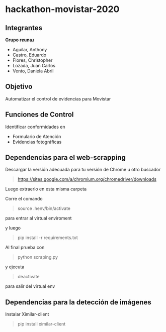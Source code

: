 # hackathon-movistar-2020
## Integrantes
**Grupo rɐunaɹ**

* Aguilar, Anthony
* Castro, Eduardo
* Flores, Christopher
* Lozada, Juan Carlos
* Vento, Daniela Abril

## Objetivo
Automatizar el control de evidencias para Movistar

## Funciones de Control

Identificar conformidades en
* Formulario de Atención
* Evidencias fotográficas

## Dependencias para el web-scrapping
Descargar la versión adecuada para tu versión de Chrome u otro buscador
> https://sites.google.com/a/chromium.org/chromedriver/downloads

Luego extraerlo en esta misma carpeta

Corre el comando
> source .henv/bin/activate

para entrar al virtual enviroment

y luego
> pip install -r requirements.txt

Al final prueba con
> python scraping.py

y ejecuta
> deactivate

para salir del virtual env

## Dependencias para la detección de imágenes

Instalar Ximilar-client
> pip install ximilar-client